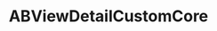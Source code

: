 ---
title: ABViewDetailCustomCore
layout: module
mod: 'module:ABViewDetailCustomCore'
category: core-views
---